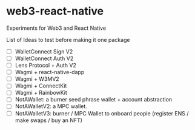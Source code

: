 # web3-react-native
Experiments for Web3 and React Native

List of Ideas to test before making it one package
- [ ] WalletConnect Sign V2
- [ ] WalletConnect Auth V2
- [ ] Lens Protocol + Auth V2
- [ ] Wagmi + react-native-dapp
- [ ] Wagmi + W3MV2
- [ ] Wagmi + ConnectKit
- [ ] Wagmi + RainbowKit
- [ ] NotAWallet: a burner seed phrase wallet + account abstraction
- [ ] NotAWalletV2: a MPC wallet.
- [ ] NotAWalletV3: burner / MPC Wallet to onboard people (register ENS / make swaps / buy an NFT)
